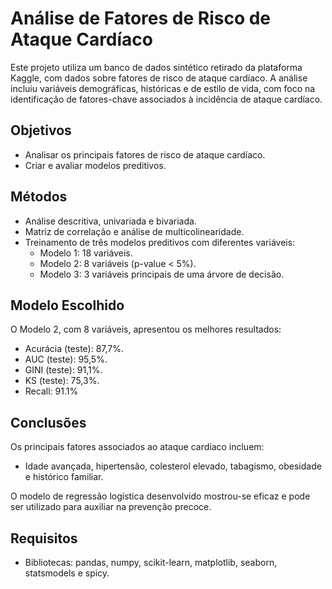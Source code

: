 # Análise de Fatores de Risco de Ataque Cardíaco

Este projeto utiliza um banco de dados sintético retirado da plataforma Kaggle, com dados sobre fatores de risco de ataque cardíaco. A análise incluiu variáveis demográficas, históricas e de estilo de vida, com foco na identificação de fatores-chave associados à incidência de ataque cardíaco.

## Objetivos
- Analisar os principais fatores de risco de ataque cardíaco.
- Criar e avaliar modelos preditivos.

## Métodos
- Análise descritiva, univariada e bivariada.
- Matriz de correlação e análise de multicolinearidade.
- Treinamento de três modelos preditivos com diferentes variáveis:
  - Modelo 1: 18 variáveis.
  - Modelo 2: 8 variáveis (p-value < 5%).
  - Modelo 3: 3 variáveis principais de uma árvore de decisão.
  
## Modelo Escolhido
O Modelo 2, com 8 variáveis, apresentou os melhores resultados:
- Acurácia (teste): 87,7%.
- AUC (teste): 95,5%.
- GINI (teste): 91,1%.
- KS (teste): 75,3%.
- Recall: 91.1%

## Conclusões
Os principais fatores associados ao ataque cardíaco incluem:
- Idade avançada, hipertensão, colesterol elevado, tabagismo, obesidade e histórico familiar.
  
O modelo de regressão logística desenvolvido mostrou-se eficaz e pode ser utilizado para auxiliar na prevenção precoce.

## Requisitos
- Bibliotecas: pandas, numpy, scikit-learn, matplotlib, seaborn, statsmodels e spicy.
